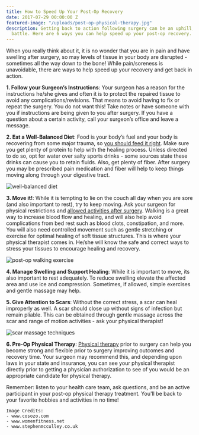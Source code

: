 ```yaml
---
title: How to Speed Up Your Post-Op Recovery
date: 2017-07-29 00:00:00 Z
featured-image: "/uploads/post-op-physical-therapy.jpg"
description: Getting back to action following surgery can be an uphill, time-consuming
  battle. Here are 6 ways you can help speed up your post-op recovery.
---
```


When you really think about it, it is no wonder that you are in pain and have swelling after surgery, so may levels of tissue in your body are disrupted - sometimes all the way down to the bone! While pain/soreness is unavoidable, there are ways to help speed up your recovery and get back in action.

**1. Follow your Surgeon’s Instructions**: Your surgeon has a reason for the instructions he/she gives and often it is to protect the repaired tissue to avoid any complications/revisions. That means to avoid having to fix or repeat the surgery. You do not want this! Take notes or have someone with you if instructions are being
given to you after surgery. If you have a question about a certain activity, call your surgeon’s office and leave a message.

**2. Eat a Well-Balanced Diet**: Food is your body’s fuel and your body is recovering from some major trauma, so [you should feed it right](http://www.northcentralsurgical.com/blog/best-foods-to-eat-after-surgery-150.html). Make sure you get plenty of protein to help with the healing process. Unless directed to do so, opt for water over salty sports drinks - some sources state these drinks can cause you to retain fluids. Also, get plenty of fiber. After surgery you may be prescribed pain medication and fiber will help to keep things moving along through your digestive tract.

![well-balanced diet](http://www.cosozo.com/sites/default/files/styles/article_body/public/images/articles/diet1.jpg?itok=NaPJxS-z "Eating a Well-Balanced Diet")

**3. Move it!**: While it is tempting to lie on the couch all day when you are sore (and also important to rest), try to keep moving. Ask your surgeon for physical restrictions and [allowed activities after surgery](https://www.popsugar.com/fitness/Doctor-Offers-Tips-Exercising-After-Sugery-2008-06-10-090000-1696506). Walking is a great way to increase blood flow and healing, and will also help avoid complications from bed rest such as blood clots, constipation, and more. You will also need controlled movement such as gentle stretching or exercise for optimal healing of soft tissue structures. This is where your physical therapist comes in. He/she will know the safe and correct ways to stress your tissues to encourage healing and recovery.

![post-op walking exercise](http://www.womenfitness.net/wp/wp-content/uploads/2016/09/walking.jpg "Post-Op Walking Exercises")

**4. Manage Swelling and Support Healing**: While it is important to move, its also important to rest adequately. To reduce swelling elevate the affected area and use ice and compression. Sometimes, if allowed, simple exercises and gentle massage may help.

**5. Give Attention to Scars**: Without the correct stress, a scar can heal improperly as well. A scar should close up without signs of infection but remain pliable. This can be obtained through gentle massage across the scar and range of motion activities - ask your physical therapist!

![scar massage techniques](http://www.stephenmcculley.co.uk/wp-content/uploads/2017/05/massage-scar-tissue-soon.jpg "Scar Tissue Massage")

**6. Pre-Op Physical Therapy**: [Physical therapy](/) prior to surgery can help you become strong and flexible prior to surgery improving outcomes and recovery time. Your surgeon may recommend this, and depending upon laws in your state and insurance, you can see your physical therapist directly prior to getting a physician authorization to see of you would be an appropriate candidate for physical therapy.

Remember: listen to your health care team, ask questions, and be an active participant in your post-op physical therapy treatment. You'll be back to your favorite hobbies and activities in no time!

    Image Credits:
    - www.cosozo.com
    - www.womenfitness.net
    - www.stephenmcculley.co.uk